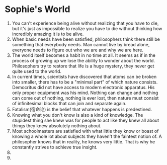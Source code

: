 # Sophie's World

1. You can't experience being alive without realizing that you have to die, but it's just as impossible to realize you have to die without thinking how incredibly amazing it is to be alive.
2. When basic needs have been satisfied, philosophers think there still be something that everybody needs. Man cannot live by bread alone, everyone needs to figure out who we are and why we are here.
3. The world itself becomes a habit in no time at all. It seems as if in the process of growing up we lose the ability to wonder about the world. Philosophers try to restore that life is a huge mystery, they never get quite used to the world.
4. In current times, scientists have discovered that atoms can be broken into smaller, there has to be a "minimal part" of which nature consists. Democritus did not have access to modern electronic apparatus. His only proper equipment was his mind. Nothing can change and nothing can come out of nothing, nothing is ever lost, then nature must consist of infinitesimal blocks that can join and separate again.
5. Fatalism(宿命论) is the belief that whatever happens is predestined.
6. Knowing what you don't know is also a kind of knowledge. The stupidest thing she knew was for people to act like they knew all about things they knew absolutely nothing about.
7. Most schoolmasters are satisfied with what little they know or boast of knowing a whole lot about subjects they haven't the faintest notion of. A philosopher knows that in reality, he knows very little. That is why he constantly strives to achieve true insight.
8. 
9. 
